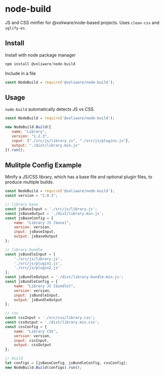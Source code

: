 # node-build
 JS and CSS minfier for @voliware/node-based projects. Uses `clean-css` and `uglify-es`. 

## Install
Install with node package manager
```js
npm install @voliware/node-build
```
Include in a file
```js
const NodeBuild = require('@voliware/node-build');
```

## Usage
`node-build` automatically detects JS vs CSS.
```js
const NodeBuild = require('@voliware/node-build');

new NodeBuild.Build({
   name: "Library",
   version: "1.2.3",
   input: ["./src/js/library.js", "./src/js/plugins.js"],
   output: "./dist/library.min.js"
}).run();
```

## Mulitple Config Example
Minify a JS/CSS library, which has a base file and optional plugin files, to produce multiple builds.

```js
const NodeBuild = require('@voliware/node-build');
const version = "1.0.3";

// library base
const jsBaseInput = './src/js/library.js';
const jsBaseOutput = './dist/library.min.js';
const jsBaseConfig = {
    name: "Library JS [base]",
    version: version,
    input: jsBaseInput,
    output: jsBaseOutput
};

// library bundle
const jsBundleInput = [
    './src/js/library.js',
    './src/js/plugin1.js',
    './src/js/plugin2.js'
];
const jsBundleOutput = './dist/library-bundle.min.js';
const jsBundleConfig = {
    name: "Library JS [bundle]",
    version: version,
    input: jsBundleInput,
    output: jsBundleOutput
};

// css
const cssInput = './src/css/library.css';
const cssOutput = './dist/library.min.css';
const cssConfig = {
    name: "Library CSS",
    version: version,
    input: cssInput,
    output: cssOutput
};

// build
let configs = [jsBaseConfig, jsBundleConfig, cssConfig];
new NodeBuild.Build(configs).run();
```
